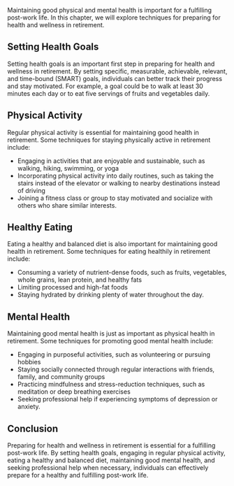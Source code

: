 
Maintaining good physical and mental health is important for a fulfilling post-work life. In this chapter, we will explore techniques for preparing for health and wellness in retirement.

Setting Health Goals
--------------------

Setting health goals is an important first step in preparing for health and wellness in retirement. By setting specific, measurable, achievable, relevant, and time-bound (SMART) goals, individuals can better track their progress and stay motivated. For example, a goal could be to walk at least 30 minutes each day or to eat five servings of fruits and vegetables daily.

Physical Activity
-----------------

Regular physical activity is essential for maintaining good health in retirement. Some techniques for staying physically active in retirement include:

* Engaging in activities that are enjoyable and sustainable, such as walking, hiking, swimming, or yoga
* Incorporating physical activity into daily routines, such as taking the stairs instead of the elevator or walking to nearby destinations instead of driving
* Joining a fitness class or group to stay motivated and socialize with others who share similar interests.

Healthy Eating
--------------

Eating a healthy and balanced diet is also important for maintaining good health in retirement. Some techniques for eating healthily in retirement include:

* Consuming a variety of nutrient-dense foods, such as fruits, vegetables, whole grains, lean protein, and healthy fats
* Limiting processed and high-fat foods
* Staying hydrated by drinking plenty of water throughout the day.

Mental Health
-------------

Maintaining good mental health is just as important as physical health in retirement. Some techniques for promoting good mental health include:

* Engaging in purposeful activities, such as volunteering or pursuing hobbies
* Staying socially connected through regular interactions with friends, family, and community groups
* Practicing mindfulness and stress-reduction techniques, such as meditation or deep breathing exercises
* Seeking professional help if experiencing symptoms of depression or anxiety.

Conclusion
----------

Preparing for health and wellness in retirement is essential for a fulfilling post-work life. By setting health goals, engaging in regular physical activity, eating a healthy and balanced diet, maintaining good mental health, and seeking professional help when necessary, individuals can effectively prepare for a healthy and fulfilling post-work life.
